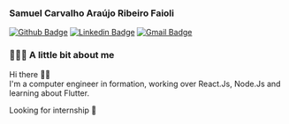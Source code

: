 ### Samuel Carvalho Araújo Ribeiro Faioli


[![Github Badge](https://img.shields.io/badge/-Github-000?style=flat-square&logo=Github&logoColor=white&link=https://github.com/thiagodff)](https://github.com/Scarfaioli)
[![Linkedin Badge](https://img.shields.io/badge/-LinkedIn-blue?style=flat-square&logo=Linkedin&logoColor=white&link=https://www.linkedin.com/in/samuel-faioli-706a30204/)](https://www.linkedin.com/in/samuel-faioli-706a30204/)
[![Gmail Badge](https://img.shields.io/badge/-Gmail-c14438?style=flat-square&logo=Gmail&logoColor=white&link=mailto:scarf1999@gmail.com)](mailto:scarf1999@gmail.com)

### 👨🏻‍💻 A little bit about me

Hi there 👋🏻  
I'm a computer engineer in formation, working over React.Js, Node.Js and learning about Flutter.

Looking for internship 👀


